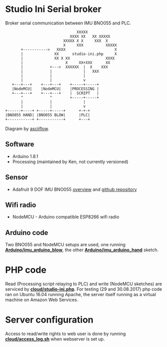 # Studio Ini Serial broker

Broker serial communication between IMU BNO055 and PLC.

```
                                XXXXX
                             XXXX XX   XX XXXXX
                          XXXXX X X     XXX  X
                          X     XXX          XXXXX
       +----------->   XXXX                      X
       |              XX      studio-ini.php     X
       |              XX X XX                XXXX
       |                   X     XX+XXX      XX
       |            +--->  XXXXXX  |  X    XXX
       |            |              |   XXX
       |            |              |
       |            |              v
   +---+---+    +---+---+    +-----+-----+
   |NodeMCU|    |NodeMCU|    |PROCESSING |
   +---+---+    +---+---+    |  SCRIPT   |
       ^            ^        +-----+-----+
       |            |              |
       |            |              v
+------+----+ +-----+-----+      +-+-+
|BNO055 HAND| |BNO055 BLOW|      |PLC|
+-----------+ +-----------+      +---+
```
Diagram by [asciiflow](http://asciiflow.com).

## Software

* Arduino 1.8.1
* Processing (maintained by Ken, not currently versioned)

## Sensor

* Adafruit 9 DOF IMU BNO055 [overview](https://learn.adafruit.com/adafruit-bno055-absolute-orientation-sensor/overview) and [github repository](https://github.com/adafruit/Adafruit_BNO055)  

## Wifi radio

* NodeMCU - Arduino compatible ESP8266 wifi radio

## Arduino code

Two BNO055 and NodeMCU setups are used, one running [**Arduino/imu_arduino_blow**](https://github.com/dsikar/StudioIniSerialBroker/blob/master/Arduino/imu_arduino_blow/imu_arduino_blow.ino), the other [**Arduino/imu_arduino_hand**](https://github.com/dsikar/StudioIniSerialBroker/blob/master/Arduino/imu_arduino_blow/imu_arduino_blow.ino) sketch.

# PHP code

Read (Processing script relaying to PLC) and write (NodeMCU sketches) are serviced by [**cloud/studio-ini.php**](https://github.com/dsikar/StudioIniSerialBroker/blob/master/cloud/studio-ini.php). For testing (29 and 30.08.2017) php code ran on Ubuntu 16.04 running Apache, the server itself running as a virtual machine on Amazon Web Services.

# Server configuration

Access to read/write rights to web user is done by running [**cloud/access_log.sh**](https://github.com/dsikar/StudioIniSerialBroker/blob/master/cloud/access_log.sh) when webserver is set up.


